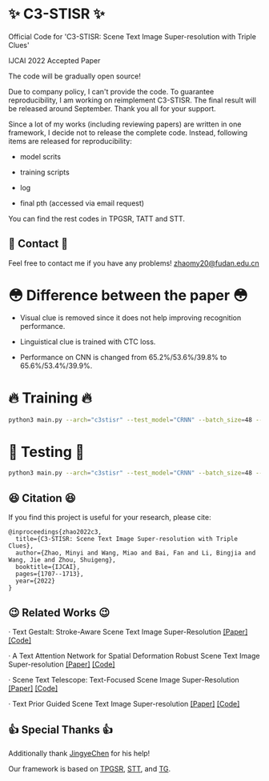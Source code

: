 # :sparkles: C3-STISR :sparkles:
Official Code for 'C3-STISR: Scene Text Image Super-resolution with Triple Clues'

IJCAI 2022 Accepted Paper 

The code will be gradually open source!

Due to company policy, I can't provide the code. To guarantee reproducibility, I am working on reimplement C3-STISR. The final result will be released around September. Thank you all for your support.

Since a lot of my works (including reviewing papers) are written in one framework, I decide not to release the complete code. Instead, following items are released for reproducibility:

- model scrits

- training scripts

- log

- final pth (accessed via email request)

You can find the rest codes in TPGSR, TATT and STT.

## :e-mail: Contact :e-mail:
Feel free to contact me if you have any problems! zhaomy20@fudan.edu.cn

# :flushed: Difference between the paper :flushed:

- Visual clue is removed since it does not help improving recognition performance.

- Linguistical clue is trained with CTC loss.

- Performance on CNN is changed from 65.2\%/53.6\%/39.8\% to 65.6\%/53.4\%/39.9\%.

# :fire: Training :fire:
```bash
python3 main.py --arch="c3stisr" --test_model="CRNN" --batch_size=48 --STN  --sr_share --gradient  --use_distill --stu_iter=1 --vis_dir='C3-STISR-Final' --mask
```
# :dizzy: Testing :dizzy:
```bash
python3 main.py --arch="c3stisr" --test_model="CRNN" --batch_size=48 --STN  --sr_share --gradient  --use_distill --stu_iter=1 --vis_dir='C3-STISR-Final' --mask --go_test --resume='***'
```

## :satisfied: Citation :satisfied:
If you find this project is useful for your research, please cite:
```
@inproceedings{zhao2022c3,
  title={C3-STISR: Scene Text Image Super-resolution with Triple Clues},
  author={Zhao, Minyi and Wang, Miao and Bai, Fan and Li, Bingjia and Wang, Jie and Zhou, Shuigeng},
  booktitle={IJCAI},
  pages={1707--1713},
  year={2022}
}
```

## :wink: Related Works :wink:
· Text Gestalt: Stroke-Aware Scene Text Image Super-Resolution [[Paper]](https://arxiv.org/pdf/2112.08171.pdf) [[Code]](https://github.com/FudanVI/FudanOCR)

· A Text Attention Network for Spatial Deformation Robust Scene Text Image Super-resolution [[Paper]](https://arxiv.org/pdf/2203.09388.pdf) [[Code]](https://github.com/mjq11302010044/TATT)

· Scene Text Telescope: Text-Focused Scene Image Super-Resolution [[Paper]](https://openaccess.thecvf.com/content/CVPR2021/papers/Chen_Scene_Text_Telescope_Text-Focused_Scene_Image_Super-Resolution_CVPR_2021_paper.pdf) [[Code]](https://github.com/FudanVI/FudanOCR)

· Text Prior Guided Scene Text Image Super-resolution [[Paper]](https://arxiv.org/pdf/2106.15368.pdf) [[Code]](https://github.com/mjq11302010044/TPGSR)


## :thumbsup: Special Thanks :thumbsup:
Additionally thank [JingyeChen](https://github.com/JingyeChen) for his help!

Our framework is based on [TPGSR](https://github.com/mjq11302010044/TPGSR), [STT](https://github.com/FudanVI/FudanOCR), and [TG](https://github.com/FudanVI/FudanOCR).

